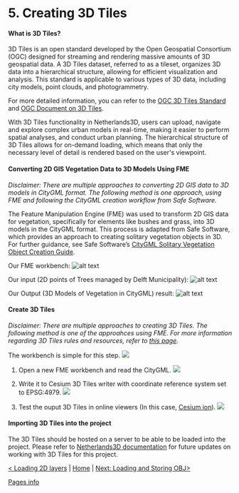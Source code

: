 # 5. Creating 3D Tiles

#### What is 3D Tiles?
3D Tiles is an open standard developed by the Open Geospatial Consortium (OGC) designed for streaming and rendering massive amounts of 3D geospatial data. A 3D Tiles dataset, referred to as a tileset, organizes 3D data into a hierarchical structure, allowing for efficient visualization and analysis. This standard is applicable to various types of 3D data, including city models, point clouds, and photogrammetry.

For more detailed information, you can refer to the [OGC 3D Tiles Standard](https://www.ogc.org/publications/standard/3dtiles/#:~:text=A%203D%20Tiles%20data%20set%2C%20called%20a%20tileset%2C,and%20applicable%20to%20various%20types%20of%203D%20data) and [OGC Document on 3D Tiles](https://docs.ogc.org/cs/22-025r4/22-025r4.html).

With 3D Tiles functionality in Netherlands3D, users can upload, navigate and explore complex urban models in real-time, making it easier to perform spatial analyses, and conduct urban planning. The hierarchical structure of 3D Tiles allows for on-demand loading, which means that only the necessary level of detail is rendered based on the user's viewpoint.

 
#### Converting 2D GIS Vegetation Data to 3D Models Using FME

*Disclaimer: There are multiple approaches to converting 2D GIS data to 3D models in CityGML format. The following method is one approach, using FME and following the CityGML creation workflow from Safe Software.*

The Feature Manipulation Engine (FME) was used to transform 2D GIS data for vegetation, specifically for elements like bushes and grass, into 3D models in the CityGML format. This process is adapted from Safe Software, which provides an approach to creating solitary vegetation objects in 3D. For further guidance, see Safe Software’s [CityGML Solitary Vegetation Object Creation Guide](https://hub.safe.com/publishers/con-terra-lab/templates/citygml-create-solitaryvegetationobject-with-implicit-representation#description).

Our FME workbench:
![alt text](images/FME_2D_3D.JPG)

Our input (2D points of Trees managed by Delft Municipality):
![alt text](images/Step_1_Add%20Source%20Data%20Containing%20Tree%20Positions.JPG)

Our Output (3D Models of Vegetation in CityGML) result:
![alt text](images/Result_CityGML.JPG)


#### Create 3D Tiles
*Disclaimer: There are multiple approaches to creating 3D Tiles. The following method is one of the approahces using FME. For more information regarding 3D Tiles rules and resources, refer to [this page](https://github.com/CesiumGS/3d-tiles/blob/main/RESOURCES.md).*

The workbench is simple for this step.
![](images/workbench.jpg)

1. Open a new FME workbench and read the CityGML.
![](images/reader.jpg)

2. Write it to Cesium 3D Tiles writer with coordinate reference system set to EPSG:4979.
![](images/writer.jpg)

3. Test the ouput 3D Tiles in online viewers (In this case, [Cesium ion](https://cesium.com/platform/cesium-ion/)).
![](images/cesium.jpg)



#### Importing 3D Tiles into the project
The 3D Tiles should be hosted on a server to be able to be loaded into the project. 
Please refer to [Netherlands3D documentation](https://netherlands3d.eu/docs/developers/introduction/) for future updates on working with 3D Tiles for this project.

<!-- - sth about `tileset.json` and screenshots of Netherlands3D -->

[< Loading 2D layers](./loading-2D-layers.md) | [Home](./index.md) | [Next: Loading and Storing OBJ>](./loading-obj.md)

[Pages info](./pages/example/pages.md)